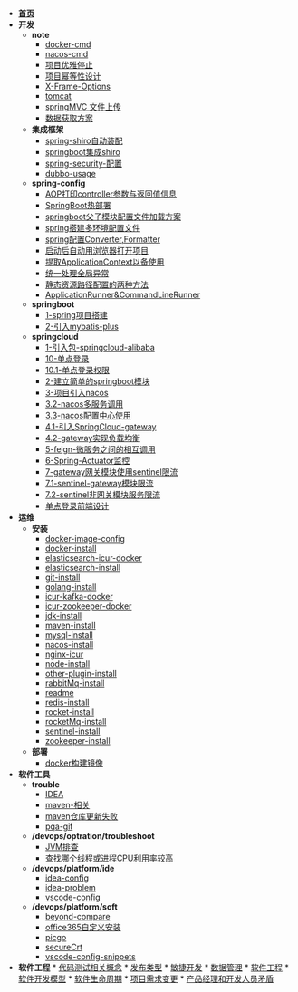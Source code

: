 <!-- docs/_sidebar -->

* [**首页**](/devops/README)
* **开发**
   * **note**
      * [docker-cmd](/devops/api/cmd/docker-cmd.md)
      * [nacos-cmd](/devops/api/cmd/nacos-cmd.md)
      * [项目优雅停止](/devops/develop/common/项目优雅停止.md)
      * [项目幂等性设计](/devops/develop/common/项目幂等性设计.md)
      * [X-Frame-Options](/devops/develop/http/X-Frame-Options.md)
      * [tomcat](/devops/optration/deploy/tomcat.md)
      * [springMVC 文件上传](/develop/note/springMVC-文件上传.md)
      * [数据获取方案](/devops/develop/note/数据获取方案.md)
   * **集成框架**
      * [spring-shiro自动装配](/devops/develop/frame/shiro/spring-shiro自动装配.md)
      * [springboot集成shiro](/devops/develop/frame/shiro/springboot集成shiro.md)
      * [spring-security-配置](/devops/develop/frame/spring-security/spring-security-配置.md)
      * [dubbo-usage](/devops/develop/frame/dubbo-usage.md)
   * **spring-config**
      * [AOP打印controller参数与返回值信息](/devops/develop/springboot/config/AOP打印controller参数与返回值信息.md)
      * [SpringBoot热部署](/devops/develop/springboot/config/SpringBoot热部署.md)
      * [springboot父子模块配置文件加载方案](/devops/develop/springboot/config/springboot父子模块配置文件加载方案.md)
      * [spring搭建多环境配置文件](/devops/develop/springboot/config/spring搭建多环境配置文件.md)
      * [spring配置Converter,Formatter](/devops/develop/springboot/config/spring配置Converter,Formatter.md)
      * [启动后自动用浏览器打开项目](/devops/develop/springboot/config/启动后自动用浏览器打开项目.md)
      * [提取ApplicationContext以备使用](/devops/develop/springboot/config/提取ApplicationContext以备使用.md)
      * [统一处理全局异常](/devops/develop/springboot/config/统一处理全局异常.md)
      * [静态资源路径配置的两种方法](/devops/develop/springboot/config/静态资源路径配置的两种方法.md)
      * [ApplicationRunner&CommandLineRunner](/devops/develop/springboot/interface/ApplicationRunner&CommandLineRunner.md)
   * **springboot**
      * [1-spring项目搭建](/devops/develop/springboot/1-spring项目搭建.md)
      * [2-引入mybatis-plus](/devops/develop/springboot/2-引入mybatis-plus.md)
   * **springcloud**
      * [1-引入包-springcloud-alibaba](/devops/develop/springcloud/1-引入包-springcloud-alibaba.md)
      * [10-单点登录](/devops/develop/springcloud/10-单点登录.md)
      * [10.1-单点登录权限](/devops/develop/springcloud/10.1-单点登录权限.md)
      * [2-建立简单的springboot模块](/devops/develop/springcloud/2-建立简单的springboot模块.md)
      * [3-项目引入nacos](/devops/develop/springcloud/3-项目引入nacos.md)
      * [3.2-nacos多服务调用](/devops/develop/springcloud/3.2-nacos多服务调用.md)
      * [3.3-nacos配置中心使用](/devops/develop/springcloud/3.3-nacos配置中心使用.md)
      * [4.1-引入SpringCloud-gateway](/devops/develop/springcloud/4.1-引入SpringCloud-gateway.md)
      * [4.2-gateway实现负载均衡](/devops/develop/springcloud/4.2-gateway实现负载均衡.md)
      * [5-feign-微服务之间的相互调用](/devops/develop/springcloud/5-feign-微服务之间的相互调用.md)
      * [6-Spring-Actuator监控](/devops/develop/springcloud/6-Spring-Actuator监控.md)
      * [7-gateway网关模块使用sentinel限流](/devops/develop/springcloud/7-gateway网关模块使用sentinel限流.md)
      * [7.1-sentinel-gateway模块限流](/devops/develop/springcloud/7.1-sentinel-gateway模块限流.md)
      * [7.2-sentinel非网关模块服务限流](/devops/develop/springcloud/7.2-sentinel非网关模块服务限流.md)
      * [单点登录前端设计](/devops/develop/springcloud/单点登录前端设计.md)
* **运维**
   * **安装**
      * [docker-image-config](/devops/optration/install/docker-image-config.md)
      * [docker-install](/devops/optration/install/docker-install.md)
      * [elasticsearch-icur-docker](/devops/optration/install/elasticsearch-icur-docker.md)
      * [elasticsearch-install](/devops/optration/install/elasticsearch-install.md)
      * [git-install](/devops/optration/install/git-install.md)
      * [golang-install](/devops/optration/install/golang-install.md)
      * [icur-kafka-docker](/devops/optration/install/icur-kafka-docker.md)
      * [icur-zookeeper-docker](/devops/optration/install/icur-zookeeper-docker.md)
      * [jdk-install](/devops/optration/install/jdk-install.md)
      * [maven-install](/devops/optration/install/maven-install.md)
      * [mysql-install](/devops/optration/install/mysql-install.md)
      * [nacos-install](/devops/optration/install/nacos-install.md)
      * [nginx-icur](/devops/optration/install/nginx-icur.md)
      * [node-install](/devops/optration/install/node-install.md)
      * [other-plugin-install](/devops/optration/install/other-plugin-install.md)
      * [rabbitMq-install](/devops/optration/install/rabbitMq-install.md)
      * [readme](/devops/optration/install/readme.md)
      * [redis-install](/devops/optration/install/redis-install.md)
      * [rocket-install](/devops/optration/install/rocket-install.md)
      * [rocketMq-install](/devops/optration/install/rocketMq-install.md)
      * [sentinel-install](/devops/optration/install/sentinel-install.md)
      * [zookeeper-install](/devops/optration/install/zookeeper-install.md)
   * **部署**
      * [docker构建镜像](/devops/optration/docker构建镜像.md)
* **软件工具**
   * **trouble**
      * [IDEA](/devops/optration/trouble/soft-trouble/IDEA.md)
      * [maven-相关](/devops/optration/trouble/soft-trouble/maven-相关.md)
      * [maven仓库更新失败](/devops/optration/trouble/soft-trouble/maven仓库更新失败.md)
      * [pqa-git](/devops/optration/trouble/soft-trouble/pqa-git.md)
   * **/devops/optration/troubleshoot**
      * [JVM排查](/devops/optration/troubleshoot/JVM排查.md)
      * [查找哪个线程或进程CPU利用率较高](/devops/optration/troubleshoot/查找哪个线程或进程CPU利用率较高.md)
   * **/devops/platform/ide**
      * [idea-config](/devops/platform/ide/idea-config.md)
      * [idea-problem](/devops/platform/ide/idea-problem.md)
      * [vscode-config](/devops/platform/ide/vscode-config.md)
   * **/devops/platform/soft**
      * [beyond-compare](/devops/platform/soft/beyond-compare.md)
      * [office365自定义安装](/devops/platform/soft/office365自定义安装.md)
      * [picgo](/devops/platform/soft/picgo.md)
      * [secureCrt](/devops/platform/soft/secureCrt.md)
      * [vscode-config-snippets](/devops/platform/soft/vscode-config-snippets.md)
* **软件工程**
      * [代码测试相关概念](/devops/software-engineering/代码测试相关概念.md)
      * [发布类型](/devops/software-engineering/发布类型.md)
      * [敏捷开发](/devops/software-engineering/敏捷开发.md)
      * [数据管理](/devops/software-engineering/数据管理.md)
      * [软件工程](/devops/software-engineering/软件工程.md)
      * [软件开发模型](/devops/software-engineering/软件开发模型.md)
      * [软件生命周期](/devops/software-engineering/软件生命周期.md)
      * [项目需求变更](/devops/software-engineering/项目需求变更.md)
      * [产品经理和开发人员矛盾](/devops/team/产品经理和开发人员.md)